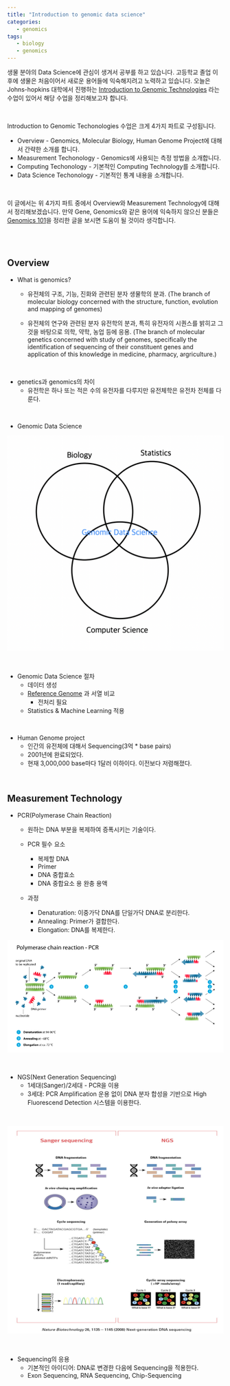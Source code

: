 ```yaml
---
title: "Introduction to genomic data science"
categories:
   - genomics
tags:
   - biology
   - genomics
---
```


생물 분야의 Data Science에 관심이 생겨서 공부를 하고 있습니다. 고등학교 졸업 이후에 생물은 처음이어서 새로운 용어들에 익숙해지려고 노력하고 있습니다. 오늘은 Johns-hopkins 대학에서 진행하는 [Introduction to Genomic Technologies](https://www.coursera.org/learn/introduction-genomics) 라는 수업이 있어서 해당 수업을 정리해보고자 합니다.

<br/>

Introduction to Genomic Techonologies 수업은 크게 4가지 파트로 구성됩니다.

- Overview - Genomics, Molecular Biology, Human Genome Project에 대해서 간략한 소개를 합니다.
- Measurement Techonology - Genomics에 사용되는 측정 방법을 소개합니다.
- Computing Techonology - 기본적인 Computing Technology를 소개합니다.
- Data Science Techonology - 기본적인 통계 내용을 소개합니다.

<br/>

이 글에서는 위 4가지 파트 중에서 Overview와 Measurement Technology에 대해서 정리해보겠습니다. 만약 Gene, Genomics와 같은 용어에 익숙하지 않으신 분들은 [Genomics 101](https://lifesailor.github.io/genomics/genomics-1/)을 정리한 글을 보시면 도움이 될 것이라 생각합니다.

<br/><br/>

## Overview

- What is genomics?

  - 유전체의 구조, 기능, 진화와 관련된 분자 생물학의 분과. (The branch of molecular biology concerned with the structure, function, evolution and mapping of genomes)

  - 유전체의 연구와 관련된 분자 유전학의 분과, 특히 유전자의 시퀀스를 밝히고 그것을 바탕으로 의학, 약학, 농업 등에 응용. (The branch of molecular genetics concerned with study of genomes, specifically the identification of sequencing of their constituent genes and application of this knowledge in medicine, pharmacy, argriculture.)

<br/>

- genetics과 genomics의 차이
  - 유전학은 하나 또는 적은 수의 유전자를 다루지만 유전체학은 유전차 전체를 다룬다.

<br/>

- Genomic Data Science

![](/assets/images/biology/genomic-data-science.png)

<br/>

- Genomic Data Science 절차
  - 데이터 생성
  - [Reference Genome](https://ko.wikipedia.org/wiki/%ED%91%9C%EC%A4%80_%EA%B2%8C%EB%86%88) 과 서열 비교
    - 전처리 필요
  - Statistics & Machine Learning 적용

<br/>

- Human Genome project
  - 인간의 유전체에 대해서 Sequencing(3억 * base pairs)
  - 2001년에 완료되었다.
  - 현재 3,000,000 base마다 1달러 이하이다. 이전보다 저렴해졌다.

<br/>

## Measurement Technology

- PCR(Polymerase Chain Reaction)

  - 원하는 DNA 부분을 복제하여 증폭시키는 기술이다. 

  - PCR 필수 요소
    - 복제할 DNA
    - Primer
    - DNA 중합효소
    - DNA 중합요소 용 완충 용액

  - 과정
    - Denaturation: 이중가닥 DNA를 단일가닥 DNA로 분리한다.
    - Annealing: Primer가 결합한다.
    - Elongation: DNA를 복제한다.

 ![](/assets/images/biology/pcr.png)

<br/>

- NGS(Next Generation Sequencing)
  - 1세대(Sanger)/2세대 - PCR을 이용 
  - 3세대: PCR Amplification 운용 없이 DNA 분자 합성을 기반으로 High Fluorescend Detection 시스템을 이용한다.

<br/>

 ![](/assets/images/biology/sequencing.png)

<br/>

- Sequencing의 응용
  - 기본적인 아이디어: DNA로 변경한 다음에 Sequencing을 적용한다.
  - Exon Sequencing, RNA Sequencing, Chip-Sequencing











